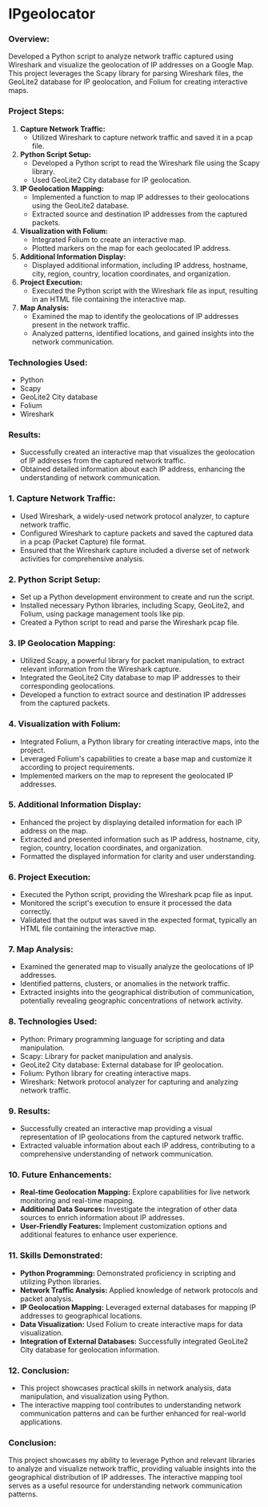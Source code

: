 # IPgeolocator

### Overview:

Developed a Python script to analyze network traffic captured using Wireshark and visualize the geolocation of IP addresses on a Google Map. This project leverages the Scapy library for parsing Wireshark files, the GeoLite2 database for IP geolocation, and Folium for creating interactive maps.

### Project Steps:

1. **Capture Network Traffic:**
    - Utilized Wireshark to capture network traffic and saved it in a pcap file.
2. **Python Script Setup:**
    - Developed a Python script to read the Wireshark file using the Scapy library.
    - Used GeoLite2 City database for IP geolocation.
3. **IP Geolocation Mapping:**
    - Implemented a function to map IP addresses to their geolocations using the GeoLite2 database.
    - Extracted source and destination IP addresses from the captured packets.
4. **Visualization with Folium:**
    - Integrated Folium to create an interactive map.
    - Plotted markers on the map for each geolocated IP address.
5. **Additional Information Display:**
    - Displayed additional information, including IP address, hostname, city, region, country, location coordinates, and organization.
6. **Project Execution:**
    - Executed the Python script with the Wireshark file as input, resulting in an HTML file containing the interactive map.
7. **Map Analysis:**
    - Examined the map to identify the geolocations of IP addresses present in the network traffic.
    - Analyzed patterns, identified locations, and gained insights into the network communication.

### Technologies Used:

- Python
- Scapy
- GeoLite2 City database
- Folium
- Wireshark

### Results:

- Successfully created an interactive map that visualizes the geolocation of IP addresses from the captured network traffic.
- Obtained detailed information about each IP address, enhancing the understanding of network communication.

### **1. Capture Network Traffic:**

- Used Wireshark, a widely-used network protocol analyzer, to capture network traffic.
- Configured Wireshark to capture packets and saved the captured data in a pcap (Packet Capture) file format.
- Ensured that the Wireshark capture included a diverse set of network activities for comprehensive analysis.

### **2. Python Script Setup:**

- Set up a Python development environment to create and run the script.
- Installed necessary Python libraries, including Scapy, GeoLite2, and Folium, using package management tools like pip.
- Created a Python script to read and parse the Wireshark pcap file.

### **3. IP Geolocation Mapping:**

- Utilized Scapy, a powerful library for packet manipulation, to extract relevant information from the Wireshark capture.
- Integrated the GeoLite2 City database to map IP addresses to their corresponding geolocations.
- Developed a function to extract source and destination IP addresses from the captured packets.

### **4. Visualization with Folium:**

- Integrated Folium, a Python library for creating interactive maps, into the project.
- Leveraged Folium's capabilities to create a base map and customize it according to project requirements.
- Implemented markers on the map to represent the geolocated IP addresses.

### **5. Additional Information Display:**

- Enhanced the project by displaying detailed information for each IP address on the map.
- Extracted and presented information such as IP address, hostname, city, region, country, location coordinates, and organization.
- Formatted the displayed information for clarity and user understanding.

### **6. Project Execution:**

- Executed the Python script, providing the Wireshark pcap file as input.
- Monitored the script's execution to ensure it processed the data correctly.
- Validated that the output was saved in the expected format, typically an HTML file containing the interactive map.

### **7. Map Analysis:**

- Examined the generated map to visually analyze the geolocations of IP addresses.
- Identified patterns, clusters, or anomalies in the network traffic.
- Extracted insights into the geographical distribution of communication, potentially revealing geographic concentrations of network activity.

### **8. Technologies Used:**

- Python: Primary programming language for scripting and data manipulation.
- Scapy: Library for packet manipulation and analysis.
- GeoLite2 City database: External database for IP geolocation.
- Folium: Python library for creating interactive maps.
- Wireshark: Network protocol analyzer for capturing and analyzing network traffic.

### **9. Results:**

- Successfully created an interactive map providing a visual representation of IP geolocations from the captured network traffic.
- Extracted valuable information about each IP address, contributing to a comprehensive understanding of network communication.

### **10. Future Enhancements:**

- **Real-time Geolocation Mapping:** Explore capabilities for live network monitoring and real-time mapping.
- **Additional Data Sources:** Investigate the integration of other data sources to enrich information about IP addresses.
- **User-Friendly Features:** Implement customization options and additional features to enhance user experience.

### **11. Skills Demonstrated:**

- **Python Programming:** Demonstrated proficiency in scripting and utilizing Python libraries.
- **Network Traffic Analysis:** Applied knowledge of network protocols and packet analysis.
- **IP Geolocation Mapping:** Leveraged external databases for mapping IP addresses to geographical locations.
- **Data Visualization:** Used Folium to create interactive maps for data visualization.
- **Integration of External Databases:** Successfully integrated GeoLite2 City database for geolocation information.

### **12. Conclusion:**

- This project showcases practical skills in network analysis, data manipulation, and visualization using Python.
- The interactive mapping tool contributes to understanding network communication patterns and can be further enhanced for real-world applications.

### Conclusion:

This project showcases my ability to leverage Python and relevant libraries to analyze and visualize network traffic, providing valuable insights into the geographical distribution of IP addresses. The interactive mapping tool serves as a useful resource for understanding network communication patterns.
